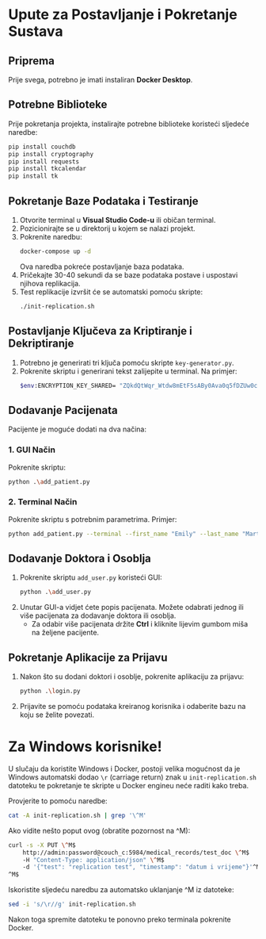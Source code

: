 # Upute za Postavljanje i Pokretanje Sustava

## Priprema
Prije svega, potrebno je imati instaliran **Docker Desktop**.

## Potrebne Biblioteke

Prije pokretanja projekta, instalirajte potrebne biblioteke koristeći sljedeće naredbe:
```bash
pip install couchdb
pip install cryptography
pip install requests
pip install tkcalendar
pip install tk
```

## Pokretanje Baze Podataka i Testiranje

1. Otvorite terminal u **Visual Studio Code-u** ili običan terminal.
2. Pozicionirajte se u direktorij u kojem se nalazi projekt.
3. Pokrenite naredbu:
   ```bash
   docker-compose up -d
   ```
   Ova naredba pokreće postavljanje baza podataka.
4. Pričekajte 30-40 sekundi da se baze podataka postave i uspostavi njihova replikacija.
5. Test replikacije izvršit će se automatski pomoću skripte:
   ```bash
   ./init-replication.sh
   ```

## Postavljanje Ključeva za Kriptiranje i Dekriptiranje

1. Potrebno je generirati tri ključa pomoću skripte `key-generator.py`.
2. Pokrenite skriptu i generirani tekst zalijepite u terminal. Na primjer:
   ```bash
   $env:ENCRYPTION_KEY_SHARED= "ZQkdQtWqr_Wtdw8mEtF5sABy0Ava0q5fDZUw0c0zh_M="
   ```

## Dodavanje Pacijenata

Pacijente je moguće dodati na dva načina:

### 1. GUI Način
Pokrenite skriptu:
```bash
python .\add_patient.py
```

### 2. Terminal Način
Pokrenite skriptu s potrebnim parametrima. Primjer:
```bash
python add_patient.py --terminal --first_name "Emily" --last_name "Martin" --oib "01234567890" --dob "2002-06-18" --gender "Female" --email "emily.martin@example.com" --baza Osijek
```

## Dodavanje Doktora i Osoblja

1. Pokrenite skriptu `add_user.py` koristeći GUI:
   ```bash
   python .\add_user.py
   ```
2. Unutar GUI-a vidjet ćete popis pacijenata. Možete odabrati jednog ili više pacijenata za dodavanje doktora ili osoblja.
   - Za odabir više pacijenata držite **Ctrl** i kliknite lijevim gumbom miša na željene pacijente.

## Pokretanje Aplikacije za Prijavu

1. Nakon što su dodani doktori i osoblje, pokrenite aplikaciju za prijavu:
   ```bash
   python .\login.py
   ```
2. Prijavite se pomoću podataka kreiranog korisnika i odaberite bazu na koju se želite povezati.

# Za Windows korisnike!

U slučaju da koristite Windows i Docker, postoji velika mogućnost da je Windows automatski dodao `\r` (carriage return) znak u `init-replication.sh` datoteku te pokretanje te skripte u Docker engineu neće raditi kako treba. 

Provjerite to pomoću naredbe:
```bash
cat -A init-replication.sh | grep '\^M'
```
Ako vidite nešto poput ovog (obratite pozornost na \^M):
```bash
curl -s -X PUT \^M$
    http://admin:password@couch_c:5984/medical_records/test_doc \^M$
    -H "Content-Type: application/json" \^M$
    -d '{"test": "replication test", "timestamp": "datum i vrijeme"}'^M$
^M$
```
Iskoristite sljedeću naredbu za automatsko uklanjanje \^M iz datoteke:
```bash
sed -i 's/\r//g' init-replication.sh
```
Nakon toga spremite datoteku te ponovno preko terminala pokrenite Docker.

